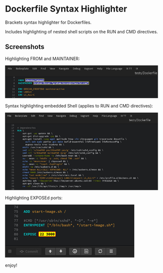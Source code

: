 Dockerfile Syntax Highlighter
=============================

Brackets syntax highlighter for Dockerfiles.

Includes highlighting of nested shell scripts on the RUN and CMD directives.

Screenshots
-----------

Highlighting FROM and MAINTAINER:

![FROM MAINTAINER Screenshot](screenshots/from_maintainer.jpg)

Syntax highlighting embedded Shell (applies to RUN and CMD directives):

![RUN Shell Screenshot](screenshots/run_shell.jpg)

Highlighting EXPOSEd ports:

![RUN Shell Screenshot](screenshots/expose_prominence.jpg)

enjoy!

